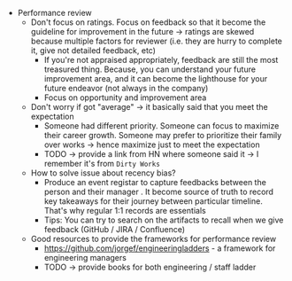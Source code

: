 - Performance review
	- Don't focus on ratings. Focus on feedback so that it become the guideline for improvement in the future -> ratings are skewed because multiple factors for reviewer (i.e. they are hurry to complete it, give not detailed feedback, etc)
		- If you're not appraised appropriately, feedback are still the most treasured thing. Because, you can understand your future improvement area, and it can become the lighthouse for your future endeavor (not always in the company)
		- Focus on opportunity and improvement area
	- Don't worry if got "average" -> it basically said that you meet the expectation
		- Someone had different priority. Someone can focus to maximize their career growth. Someone may prefer to prioritize their family over works -> hence maximize just to meet the expectation
		- TODO -> provide a link from HN where someone said it -> I remember it's from `Dirty Works`
	- How to solve issue about recency bias?
		- Produce an event registar to capture feedbacks between the person and their manager . It become source of truth to record key takeaways for their journey between particular timeline. That's why regular 1:1 records are essentials
		- Tips: You can try to search on the artifacts to recall when we give feedback (GitHub / JIRA / Confluence)
	- Good resources to provide the frameworks for performance review
		- https://github.com/jorgef/engineeringladders - a framework for engineering managers
		- TODO -> provide books for both engineering / staff ladder